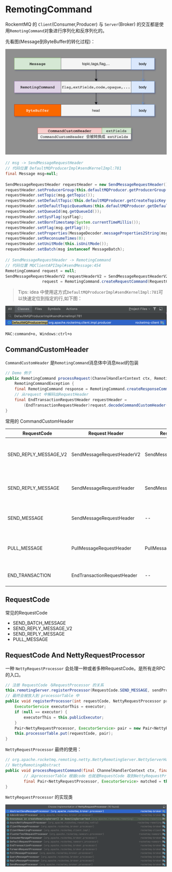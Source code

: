 # RemotingCommand

RockemtMQ 的 `Client`(Consumer,Producer) 与 `Server`(Broker) 的交互都是使用`RemotingCommand`对象进行序列化和反序列化的。

先看图(Message到ByteBuffer的转化过程)：

![rocketmq-consumer-msg-serialize.png](./images/rocketmq-consumer-msg-serialize.png)

```java
// msg -> SendMessageRequestHeader
// 代码位置 DefaultMQProducerImpl#sendKernelImpl:781
final Message msg=null;

SendMessageRequestHeader requestHeader = new SendMessageRequestHeader();
requestHeader.setProducerGroup(this.defaultMQProducer.getProducerGroup());
requestHeader.setTopic(msg.getTopic());
requestHeader.setDefaultTopic(this.defaultMQProducer.getCreateTopicKey());
requestHeader.setDefaultTopicQueueNums(this.defaultMQProducer.getDefaultTopicQueueNums());
requestHeader.setQueueId(mq.getQueueId());
requestHeader.setSysFlag(sysFlag);
requestHeader.setBornTimestamp(System.currentTimeMillis());
requestHeader.setFlag(msg.getFlag());
requestHeader.setProperties(MessageDecoder.messageProperties2String(msg.getProperties()));
requestHeader.setReconsumeTimes(0);
requestHeader.setUnitMode(this.isUnitMode());
requestHeader.setBatch(msg instanceof MessageBatch);

// SendMessageRequestHeader -> RemotingCommand
// 代码位置 MQClientAPIImpl#sendMessage:454
RemotingCommand request = null;
SendMessageRequestHeaderV2 requestHeaderV2 = SendMessageRequestHeaderV2.createSendMessageRequestHeaderV2(requestHeader);
                request = RemotingCommand.createRequestCommand(RequestCode.SEND_REPLY_MESSAGE_V2, requestHeaderV2);
```

> Tips: idea 中使用这方式`DefaultMQProducerImpl#sendKernelImpl:781`可以快速定位到指定的行,如下图：

![idea-quick-go-to-line.png](./images/idea-quick-go-to-line.png)

`MAC:command+o, Windows:ctrl+o`

## CommandCustomHeader

`CommandCustomHeader` 是`RemotingCommand`消息体中消息`Head`的包装

```java
// Demo 例子
public RemotingCommand processRequest(ChannelHandlerContext ctx, RemotingCommand request) throws
    RemotingCommandException {
    final RemotingCommand response = RemotingCommand.createResponseCommand(null);
    // 从request 中解码出RequestHeader 
    final EndTransactionRequestHeader requestHeader =
        (EndTransactionRequestHeader)request.decodeCommandCustomHeader(EndTransactionRequestHeader.class);
}
```

常用的 CommandCustomHeader

| RequestCode           | Request Header              | Respone Header            | 描述               |
| --------------------- | --------------------------- | ------------------------- | ------------------ |
| SEND_REPLY_MESSAGE_V2 | SendMessageRequestHeaderV2  | SendMessageResponseHeader | 发消息的请求和响应 |
| SEND_REPLY_MESSAGE    | SendMessageRequestHeader    | SendMessageResponseHeader | 发消息的请求和响应 |
| SEND_MESSAGE          | SendMessageRequestHeader    | --                        | 没有 Reply的消息   |
| PULL_MESSAGE          | PullMessageRequestHeader    | PullMessageResponseHeader | 拉消息的请求和响应 |
| END_TRANSACTION       | EndTransactionRequestHeader | --                        | 事物结束消息       |

## RequestCode

常见的RequestCode

- SEND_BATCH_MESSAGE
- SEND_REPLY_MESSAGE_V2
- SEND_REPLY_MESSAGE
- PULL_MESSAGE

## RequestCode And NettyRequestProcessor

一种 `NettyRequestProcessor` 会处理一种或者多种RequestCode。是所有走RPC的入口。

```java
// 注册 RequestCode 与RequestProcessor 的关系
this.remotingServer.registerProcessor(RequestCode.SEND_MESSAGE, sendProcessor, this.sendMessageExecutor);
// 最终会被放入到 processorTable 中
public void registerProcessor(int requestCode, NettyRequestProcessor processor, ExecutorService executor) {
    ExecutorService executorThis = executor;
    if (null == executor) {
        executorThis = this.publicExecutor;
    }
    Pair<NettyRequestProcessor, ExecutorService> pair = new Pair<NettyRequestProcessor, ExecutorService>(processor, executorThis);
    this.processorTable.put(requestCode, pair);
}
```

`NettyRequestProcessor` 最终的使用：

```java
// org.apache.rocketmq.remoting.netty.NettyRemotingServer.NettyServerHandler -> NettyRemotingAbstract
// NettyRemotingAbstract
public void processRequestCommand(final ChannelHandlerContext ctx, final RemotingCommand cmd) {
        // 从processorTable 根据code 也就是RequestCode 取到NettyRequestProcessor
        final Pair<NettyRequestProcessor, ExecutorService> matched = this.processorTable.get(cmd.getCode());
}
```

`NettyRequestProcessor` 的实现类

![rocketmq-processer.png](./images/rocketmq-processer.png)
